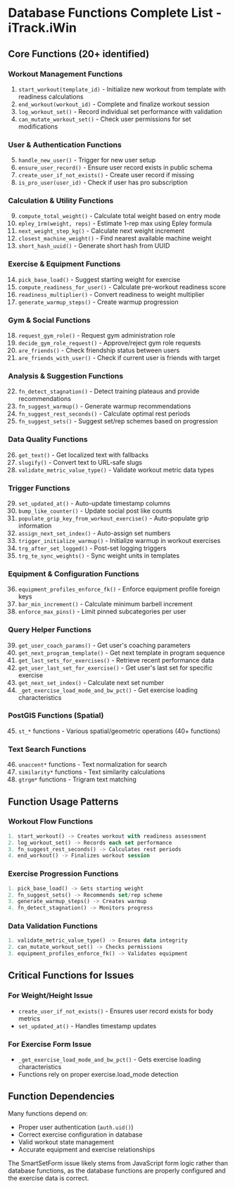 # Database Functions Complete List - iTrack.iWin

## Core Functions (20+ identified)

### Workout Management Functions
1. `start_workout(template_id)` - Initialize new workout from template with readiness calculations
2. `end_workout(workout_id)` - Complete and finalize workout session
3. `log_workout_set()` - Record individual set performance with validation
4. `can_mutate_workout_set()` - Check user permissions for set modifications

### User & Authentication Functions  
5. `handle_new_user()` - Trigger for new user setup
6. `ensure_user_record()` - Ensure user record exists in public schema
7. `create_user_if_not_exists()` - Create user record if missing
8. `is_pro_user(user_id)` - Check if user has pro subscription

### Calculation & Utility Functions
9. `compute_total_weight()` - Calculate total weight based on entry mode
10. `epley_1rm(weight, reps)` - Estimate 1-rep max using Epley formula
11. `next_weight_step_kg()` - Calculate next weight increment
12. `closest_machine_weight()` - Find nearest available machine weight
13. `short_hash_uuid()` - Generate short hash from UUID

### Exercise & Equipment Functions
14. `pick_base_load()` - Suggest starting weight for exercise
15. `compute_readiness_for_user()` - Calculate pre-workout readiness score
16. `readiness_multiplier()` - Convert readiness to weight multiplier
17. `generate_warmup_steps()` - Create warmup progression

### Gym & Social Functions  
18. `request_gym_role()` - Request gym administration role
19. `decide_gym_role_request()` - Approve/reject gym role requests
20. `are_friends()` - Check friendship status between users
21. `are_friends_with_user()` - Check if current user is friends with target

### Analysis & Suggestion Functions
22. `fn_detect_stagnation()` - Detect training plateaus and provide recommendations
23. `fn_suggest_warmup()` - Generate warmup recommendations
24. `fn_suggest_rest_seconds()` - Calculate optimal rest periods
25. `fn_suggest_sets()` - Suggest set/rep schemes based on progression

### Data Quality Functions
26. `get_text()` - Get localized text with fallbacks
27. `slugify()` - Convert text to URL-safe slugs
28. `validate_metric_value_type()` - Validate workout metric data types

### Trigger Functions
29. `set_updated_at()` - Auto-update timestamp columns
30. `bump_like_counter()` - Update social post like counts
31. `populate_grip_key_from_workout_exercise()` - Auto-populate grip information
32. `assign_next_set_index()` - Auto-assign set numbers
33. `trigger_initialize_warmup()` - Initialize warmup in workout exercises
34. `trg_after_set_logged()` - Post-set logging triggers
35. `trg_te_sync_weights()` - Sync weight units in templates

### Equipment & Configuration Functions
36. `equipment_profiles_enforce_fk()` - Enforce equipment profile foreign keys
37. `bar_min_increment()` - Calculate minimum barbell increment
38. `enforce_max_pins()` - Limit pinned subcategories per user

### Query Helper Functions
39. `get_user_coach_params()` - Get user's coaching parameters
40. `get_next_program_template()` - Get next template in program sequence
41. `get_last_sets_for_exercises()` - Retrieve recent performance data
42. `get_user_last_set_for_exercise()` - Get user's last set for specific exercise
43. `get_next_set_index()` - Calculate next set number
44. `_get_exercise_load_mode_and_bw_pct()` - Get exercise loading characteristics

### PostGIS Functions (Spatial)
45. `st_*` functions - Various spatial/geometric operations (40+ functions)

### Text Search Functions  
46. `unaccent*` functions - Text normalization for search
47. `similarity*` functions - Text similarity calculations
48. `gtrgm*` functions - Trigram text matching

## Function Usage Patterns

### Workout Flow Functions
```sql
1. start_workout() -> Creates workout with readiness assessment
2. log_workout_set() -> Records each set performance  
3. fn_suggest_rest_seconds() -> Calculates rest periods
4. end_workout() -> Finalizes workout session
```

### Exercise Progression Functions
```sql
1. pick_base_load() -> Gets starting weight
2. fn_suggest_sets() -> Recommends set/rep scheme
3. generate_warmup_steps() -> Creates warmup
4. fn_detect_stagnation() -> Monitors progress
```

### Data Validation Functions
```sql
1. validate_metric_value_type() -> Ensures data integrity
2. can_mutate_workout_set() -> Checks permissions
3. equipment_profiles_enforce_fk() -> Validates equipment
```

## Critical Functions for Issues

### For Weight/Height Issue
- `create_user_if_not_exists()` - Ensures user record exists for body metrics
- `set_updated_at()` - Handles timestamp updates

### For Exercise Form Issue  
- `_get_exercise_load_mode_and_bw_pct()` - Gets exercise loading characteristics
- Functions rely on proper exercise.load_mode detection

## Function Dependencies

Many functions depend on:
- Proper user authentication (`auth.uid()`)
- Correct exercise configuration in database
- Valid workout state management
- Accurate equipment and exercise relationships

The SmartSetForm issue likely stems from JavaScript form logic rather than database functions, as the database functions are properly configured and the exercise data is correct.